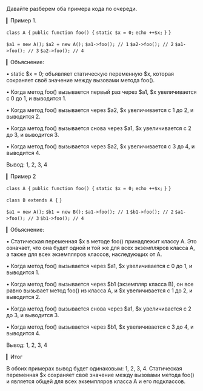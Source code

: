 Давайте разберем оба примера кода по очереди.

▎Пример 1.

`class A {`
    `public function foo() {`
        `static $x = 0;`
        `echo ++$x;`
`}`
`}`

`$a1 = new A();`
`$a2 = new A();`
`$a1->foo(); // 1`
`$a2->foo(); // 2`
`$a1->foo(); // 3`
`$a2->foo(); // 4`


▎Объяснение:

• static $x = 0; объявляет статическую переменную $x, которая сохраняет своё значение между вызовами метода foo().

• Когда метод foo() вызывается первый раз через $a1, $x увеличивается с 0 до 1, и выводится 1.

• Когда метод foo() вызывается через $a2, $x увеличивается с 1 до 2, и выводится 2.

• Когда метод foo() вызывается снова через $a1, $x увеличивается с 2 до 3, и выводится 3.

• Когда метод foo() вызывается через $a2, $x увеличивается с 3 до 4, и выводится 4.

Вывод: 1, 2, 3, 4

▎Пример 2

`class A {`
    `public function foo() {`
        `static $x = 0;`
        `echo ++$x;`
    `}`
`}`

`class B extends A {`
`}`

`$a1 = new A();`
`$b1 = new B();`
`$a1->foo(); // 1`
`$b1->foo(); // 2`
`$a1->foo(); // 3`
`$b1->foo(); // 4`


▎Объяснение:

• Статическая переменная $x в методе foo() принадлежит классу A. Это означает, что она будет одной и той же для всех экземпляров класса A, а также для всех экземпляров классов, наследующих от A.

• Когда метод foo() вызывается через $a1, $x увеличивается с 0 до 1, и выводится 1.

• Когда метод foo() вызывается через $b1 (экземпляр класса B), он все равно вызывает метод foo() из класса A, и $x увеличивается с 1 до 2, и выводится 2.

• Когда метод foo() вызывается снова через $a1, $x увеличивается с 2 до 3, и выводится 3.

• Когда метод foo() вызывается через $b1, $x увеличивается с 3 до 4, и выводится 4.

Вывод: 1, 2, 3, 4

▎Итог

В обоих примерах вывод будет одинаковым: 1, 2, 3, 4. Статическая переменная $x сохраняет своё значение между вызовами метода foo() и является общей для всех экземпляров класса A и его подклассов.